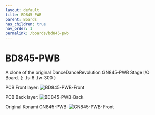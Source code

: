 ```yaml
---
layout: default
title: BD845-PWB
parent: Boards
has_children: true
nav_order: 1
permalink: /boards/bd845-pwb
---
```


# BD845-PWB
A clone of the original DanceDanceRevolution GN845-PWB Stage I/O Board.
{: .fs-6 .fw-300 }

PCB Front layer:
![BD845-PWB-Front](../../assets/images/bd845-pwb-front-v1.0.0.png)

PCB Back layer:
![BD845-PWB-Back](../../assets/images/bd845-pwb-back-v1.0.0.png)

Original Konami GN845-PWB:
![GN845-PWB-Front](../../assets/images/konami-gn845-pwb-front.jpg)